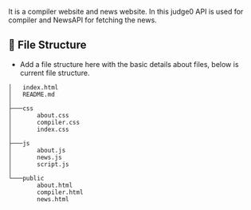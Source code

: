 It is a compiler website and news website. 
In this judge0 API is used for compiler and NewsAPI for fetching the news.

## :file_folder: File Structure

-   Add a file structure here with the basic details about files, below is current file structure.

```
│   index.html
│   README.md
│
├───css
│       about.css
│       compiler.css
│       index.css
│
├───js
│       about.js
│       news.js
│       script.js
│
└───public
        about.html
        compiler.html
        news.html
```